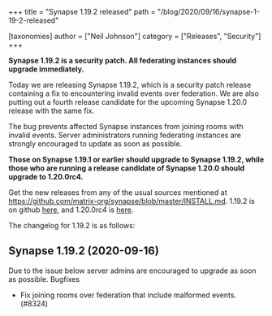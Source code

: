 +++
title = "Synapse 1.19.2 released"
path = "/blog/2020/09/16/synapse-1-19-2-released"

[taxonomies]
author = ["Neil Johnson"]
category = ["Releases", "Security"]
+++

__Synapse 1.19.2 is a security patch. All federating instances should upgrade immediately.__

Today we are releasing Synapse 1.19.2, which is a security patch release containing a fix to encountering invalid events over federation. We are also putting out a fourth release candidate for the upcoming Synapse 1.20.0 release with the same fix.

The bug prevents affected Synapse instances from joining rooms with invalid events. Server administrators running federating instances are strongly encouraged to update as soon as possible.

__Those on Synapse 1.19.1 or earlier should upgrade to Synapse 1.19.2, while those who are running a release candidate of Synapse 1.20.0 should upgrade to 1.20.0rc4.__

Get the new releases from any of the usual sources mentioned at <https://github.com/matrix-org/synapse/blob/master/INSTALL.md>. 1.19.2 is on github [here](https://github.com/matrix-org/synapse/releases/tag/v1.19.2), and 1.20.0rc4 is [here](https://github.com/matrix-org/synapse/releases/tag/v1.20.0rc4).

The changelog for 1.19.2 is as follows:

## Synapse 1.19.2 (2020-09-16)

Due to the issue below server admins are encouraged to upgrade as soon as possible.
Bugfixes
- Fix joining rooms over federation that include malformed events. (#8324)
